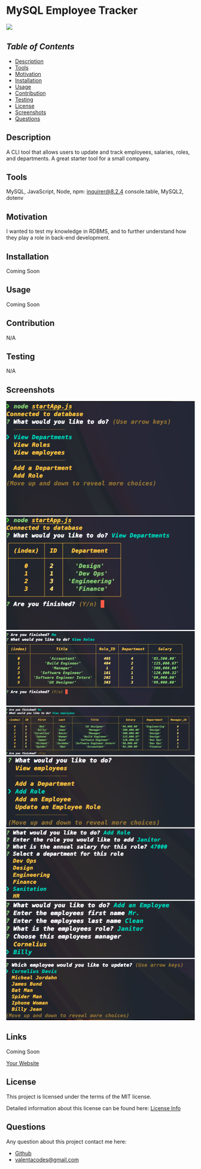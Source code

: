 # MySQL Employee Tracker

<a href="https://choosealicense.com/licenses/mit">
<img src="https://img.shields.io/badge/License-MIT-blue" />
</a>

## _Table of Contents_

- [Description](#description)
- [Tools](#tools)
- [Motivation](#motivation)
- [Installation](#installation)
- [Usage](#usage)
- [Contribution](#contribution)
- [Testing](#testing)
- [License](#license)
- [Screenshots](#screenshots)
- [Questions](#questions)

## **Description**

A CLI tool that allows users to update and track employees, salaries, roles, and departments. A great starter tool for a small company.

## **Tools**

MySQL, JavaScript, Node, npm: inquirer@8.2.4 console.table, MySQL2, dotenv

## **Motivation**

I wanted to test my knowledge in RDBMS, and to further understand how they play a role in back-end development.

## **Installation**

Coming Soon

## **Usage**

Coming Soon

## **Contribution**

N/A

## **Testing**

N/A

## **Screenshots**

![ALT TEXT](./assets/screenshots/Screen%20Shot%202023-01-27%20at%201.28.58%20AM.png)
![ALT TEXT](./assets/screenshots/Screen%20Shot%202023-01-27%20at%201.30.59%20AM.png)
![ALT TEXT](./assets/screenshots/Screen%20Shot%202023-01-27%20at%201.31.20%20AM.png)
![ALT TEXT](./assets/screenshots/Screen%20Shot%202023-01-27%20at%201.31.34%20AM.png)
![ALT TEXT](./assets/screenshots/Screen%20Shot%202023-01-27%20at%201.31.48%20AM.png)
![ALT TEXT](./assets/screenshots/Screen%20Shot%202023-01-27%20at%201.35.01%20AM.png)
![ALT TEXT](./assets/screenshots/Screen%20Shot%202023-01-27%20at%201.36.34%20AM.png)
![ALT TEXT](./assets/screenshots/Screen%20Shot%202023-01-27%20at%201.42.09%20AM.png)

## **Links**

Coming Soon

[Your Website](URL)

## License

This project is licensed under the terms of the MIT license.

Detailed information about this license can be found here: [License Info](https://choosealicense.com/licenses/mit)

## Questions

Any question about this project contact me here:

- [Github](https://github.com/valentacodes)
- <valentacodes@gmail.com>
